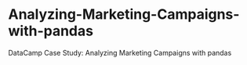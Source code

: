 # Analyzing-Marketing-Campaigns-with-pandas
DataCamp Case Study: Analyzing Marketing Campaigns with pandas
